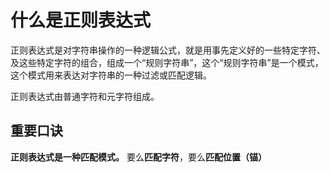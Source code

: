 # 什么是正则表达式

正则表达式是对字符串操作的一种逻辑公式，就是用事先定义好的一些特定字符、及这些特定字符的组合，组成一个“规则字符串”，这个“规则字符串”是一个模式，这个模式用来表达对字符串的一种过滤或匹配逻辑。

正则表达式由普通字符和元字符组成。


重要口诀
---
**正则表达式是一种匹配模式。**
要么**匹配字符**，要么**匹配位置（锚）**